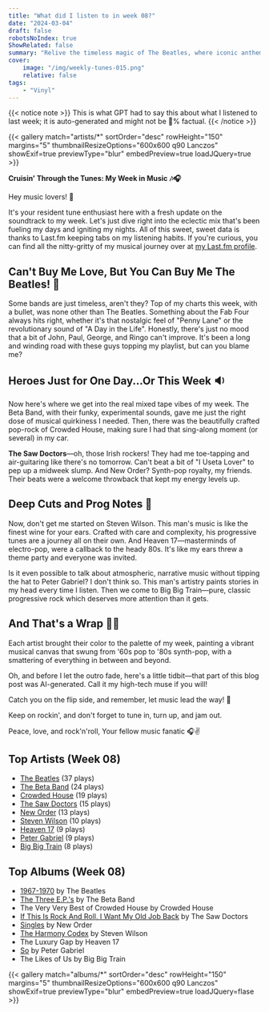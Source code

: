 ```yaml
---
title: "What did I listen to in week 08?"
date: "2024-03-04"
draft: false
robotsNoIndex: true
ShowRelated: false
summary: "Relive the timeless magic of The Beatles, where iconic anthems meet enduring melodies!"
cover:
    image: "/img/weekly-tunes-015.png"
    relative: false
tags:
    - "Vinyl"
---
```


{{< notice note >}}
This is what GPT had to say this about what I listened to last week; it is auto-generated and might not be 💯% factual.
{{< /notice >}}

{{< gallery match="artists/*" sortOrder="desc" rowHeight="150" margins="5" thumbnailResizeOptions="600x600 q90 Lanczos" showExif=true previewType="blur" embedPreview=true loadJQuery=true >}}

**Cruisin' Through the Tunes: My Week in Music 🎶🎧**

Hey music lovers! 🤘

It's your resident tune enthusiast here with a fresh update on the soundtrack to my week. Let's just dive right into the eclectic mix that's been fueling my days and igniting my nights. All of this sweet, sweet data is thanks to Last.fm keeping tabs on my listening habits. If you're curious, you can find all the nitty-gritty of my musical journey over at [my Last.fm profile](https://www.last.fm/user/RussMckendrick).

## Can't Buy Me Love, But You Can Buy Me The Beatles! 🎸

Some bands are just timeless, aren't they? Top of my charts this week, with a bullet, was none other than The Beatles. Something about the Fab Four always hits right, whether it's that nostalgic feel of "Penny Lane" or the revolutionary sound of "A Day in the Life". Honestly, there's just no mood that a bit of John, Paul, George, and Ringo can't improve. It's been a long and winding road with these guys topping my playlist, but can you blame me?

## Heroes Just for One Day...Or This Week 🔉

Now here's where we get into the real mixed tape vibes of my week. The Beta Band, with their funky, experimental sounds, gave me just the right dose of musical quirkiness I needed. Then, there was the beautifully crafted pop-rock of Crowded House, making sure I had that sing-along moment (or several) in my car. 

**The Saw Doctors**—oh, those Irish rockers! They had me toe-tapping and air-guitaring like there's no tomorrow. Can't beat a bit of "I Useta Lover" to pep up a midweek slump. And New Order? Synth-pop royalty, my friends. Their beats were a welcome throwback that kept my energy levels up.

## Deep Cuts and Prog Notes 🎹

Now, don't get me started on Steven Wilson. This man's music is like the finest wine for your ears. Crafted with care and complexity, his progressive tunes are a journey all on their own. And Heaven 17—masterminds of electro-pop, were a callback to the heady 80s. It's like my ears threw a theme party and everyone was invited.

Is it even possible to talk about atmospheric, narrative music without tipping the hat to Peter Gabriel? I don't think so. This man's artistry paints stories in my head every time I listen. Then we come to Big Big Train—pure, classic progressive rock which deserves more attention than it gets.

## And That's a Wrap 📜✨

Each artist brought their color to the palette of my week, painting a vibrant musical canvas that swung from '60s pop to '80s synth-pop, with a smattering of everything in between and beyond.

Oh, and before I let the outro fade, here's a little tidbit—that part of this blog post was AI-generated. Call it my high-tech muse if you will!

Catch you on the flip side, and remember, let music lead the way! 🚀

Keep on rockin', and don't forget to tune in, turn up, and jam out.

Peace, love, and rock'n'roll,
Your fellow music fanatic 🎧✌️

## Top Artists (Week 08)

- [The Beatles](https://www.mckendrick.rocks/artist/the-beatles/) (37 plays)
- [The Beta Band](https://www.mckendrick.rocks/artist/the-beta-band/) (24 plays)
- [Crowded House](https://www.mckendrick.rocks/artist/crowded-house/) (19 plays)
- [The Saw Doctors](https://www.mckendrick.rocks/artist/the-saw-doctors/) (15 plays)
- [New Order](https://www.mckendrick.rocks/artist/new-order/) (13 plays)
- [Steven Wilson](https://www.mckendrick.rocks/artist/steven-wilson/) (10 plays)
- [Heaven 17](https://www.mckendrick.rocks/artist/heaven-17/) (9 plays)
- [Peter Gabriel](https://www.mckendrick.rocks/artist/peter-gabriel/) (9 plays)
- [Big Big Train](https://www.mckendrick.rocks/artist/big-big-train/) (8 plays)


## Top Albums (Week 08)

- [1967-1970](https://www.mckendrick.rocks/albums/1967-1970-28859359/) by The Beatles
- [The Three E.P.'s](https://www.mckendrick.rocks/albums/the-three-e-p-s-12647330/) by The Beta Band
- The Very Very Best of Crowded House by Crowded House
- [If This Is Rock And Roll, I Want My Old Job Back](https://www.mckendrick.rocks/albums/if-this-is-rock-and-roll-i-want-my-old-job-back-2736659/) by The Saw Doctors
- [Singles](https://www.mckendrick.rocks/albums/singles-9017905/) by New Order
- [The Harmony Codex](https://www.mckendrick.rocks/albums/the-harmony-codex-28432588/) by Steven Wilson
- The Luxury Gap by Heaven 17
- [So](https://www.mckendrick.rocks/albums/so-379036/) by Peter Gabriel
- The Likes of Us by Big Big Train


{{< gallery match="albums/*" sortOrder="desc" rowHeight="150" margins="5" thumbnailResizeOptions="600x600 q90 Lanczos" showExif=true previewType="blur" embedPreview=true loadJQuery=flase >}}
